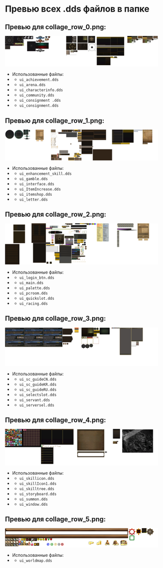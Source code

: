 # Превью всех .dds файлов в папке
## Превью для collage_row_0.png:
![collage_row_0.png](collage_row_0.png)
- Использованные файлы:
- - ``` ui_achievement.dds ```
- - ``` ui_arena.dds ```
- - ``` ui_characterinfo.dds ```
- - ``` ui_community.dds ```
- - ``` ui_consignment .dds ```
- - ``` ui_consignment.dds ```
## Превью для collage_row_1.png:
![collage_row_1.png](collage_row_1.png)
- Использованные файлы:
- - ``` ui_enhancement_skill.dds ```
- - ``` ui_gamble.dds ```
- - ``` ui_interface.dds ```
- - ``` ui_ItemIncrease.dds ```
- - ``` ui_itemshop.dds ```
- - ``` ui_letter.dds ```
## Превью для collage_row_2.png:
![collage_row_2.png](collage_row_2.png)
- Использованные файлы:
- - ``` ui_login_btn.dds ```
- - ``` ui_main.dds ```
- - ``` ui_palette.dds ```
- - ``` ui_pcroom.dds ```
- - ``` ui_quickslot.dds ```
- - ``` ui_racing.dds ```
## Превью для collage_row_3.png:
![collage_row_3.png](collage_row_3.png)
- Использованные файлы:
- - ``` ui_sc_guideCN.dds ```
- - ``` ui_sc_guideKR.dds ```
- - ``` ui_sc_guideRU.dds ```
- - ``` ui_selectslot.dds ```
- - ``` ui_servant.dds ```
- - ``` ui_serversel.dds ```
## Превью для collage_row_4.png:
![collage_row_4.png](collage_row_4.png)
- Использованные файлы:
- - ``` ui_skillicon.dds ```
- - ``` ui_skillIcon1.dds ```
- - ``` ui_skilltree.dds ```
- - ``` ui_storyboard.dds ```
- - ``` ui_summon.dds ```
- - ``` ui_window.dds ```
## Превью для collage_row_5.png:
![collage_row_5.png](collage_row_5.png)
- Использованные файлы:
- - ``` ui_worldmap.dds ```
